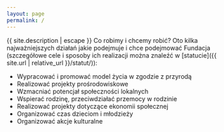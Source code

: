 ```yaml
---
layout: page
permalink: /
---
```


{{ site.description | escape }}
Co robimy i chcemy robić? Oto kilka najważniejszych działań jakie podejmuje i chce podejmować Fundacja (szczegółowe cele i sposoby ich realizacji można znaleźć w [statucie]({{ site.url | relative_url }}/statut/)):
- Wypracować i promować model życia w zgodzie z przyrodą
- Realizować projekty prośrodowiskowe
- Wzmacniać potencjał społeczności lokalnych
- Wspierać rodzinę, przeciwdziałać przemocy w rodzinie
- Realizować projekty dotyczące ekonomii społecznej
- Organizować czas dzieciom i młodzieży
- Organizować akcje kulturalne
